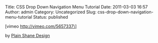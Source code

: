Title: CSS Drop Down Navigation Menu Tutorial
Date: 2011-03-03 16:57
Author: admin
Category: Uncategorized
Slug: css-drop-down-navigation-menu-tutorial
Status: published

\[vimeo http://vimeo.com/5657337\]

by [Plain Shane Design](http://vimeo.com/user2053189)
